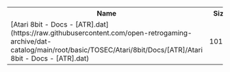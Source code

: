 <table>
<tr><th>Name</th><th>Size</th></tr>
<tr><td>[Atari 8bit - Docs - [ATR].dat](https://raw.githubusercontent.com/open-retrogaming-archive/dat-catalog/main/root/basic/TOSEC/Atari/8bit/Docs/[ATR]/Atari 8bit - Docs - [ATR].dat)</td><td>10146</td></tr>
</table>
